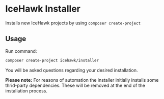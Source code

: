 # IceHawk Installer

Installs new IceHawk projects by using `composer create-project`

## Usage

Run command:

```bash
composer create-project icehawk/installer
```

You will be asked questions regarding your desired installation.

**Please note:** For reasons of automation the installer initially installs some thrid-party dependencies. These will be removed at the end of the installation process.


